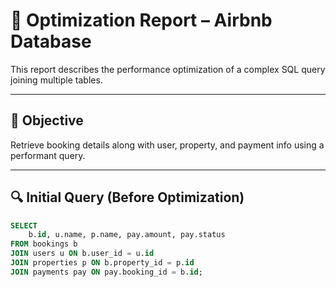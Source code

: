 # 🧠 Optimization Report – Airbnb Database

This report describes the performance optimization of a complex SQL query joining multiple tables.

---

## 🎯 Objective

Retrieve booking details along with user, property, and payment info using a performant query.

---

## 🔍 Initial Query (Before Optimization)

```sql
SELECT 
    b.id, u.name, p.name, pay.amount, pay.status
FROM bookings b
JOIN users u ON b.user_id = u.id
JOIN properties p ON b.property_id = p.id
JOIN payments pay ON pay.booking_id = b.id;
